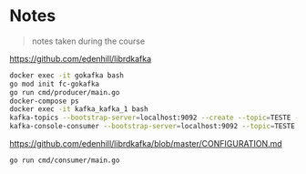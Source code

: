 # Notes

> notes taken during the course

<!-- https://gitignore.io -->
<!-- https://github.com/github/gitignore -->

https://github.com/edenhill/librdkafka

```sh
docker exec -it gokafka bash
go mod init fc-gokafka
go run cmd/producer/main.go
docker-compose ps
docker exec -it kafka_kafka_1 bash
kafka-topics --bootstrap-server=localhost:9092 --create --topic=TESTE --partitions=3
kafka-console-consumer --bootstrap-server=localhost:9092 --topic=TESTE
```

https://github.com/edenhill/librdkafka/blob/master/CONFIGURATION.md

```sh
go run cmd/consumer/main.go
```
